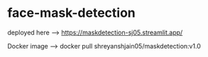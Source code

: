 # face-mask-detection
deployed here --> https://maskdetection-sj05.streamlit.app/

Docker image --> docker pull shreyanshjain05/maskdetection:v1.0

